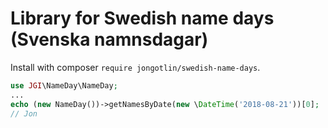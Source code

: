 # Library for Swedish name days (Svenska namnsdagar)

Install with composer `require jongotlin/swedish-name-days`.

```php
use JGI\NameDay\NameDay;
...
echo (new NameDay())->getNamesByDate(new \DateTime('2018-08-21'))[0]; 
// Jon

```

